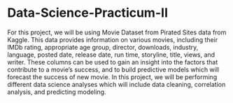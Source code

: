 # Data-Science-Practicum-II 
For this project, we will be using Movie Dataset from Pirated Sites data from Kaggle. This data provides information on various movies, including their IMDb rating, appropriate age group, director, downloads, industry, language, posted date, release date, run time, storyline, title, views, and writer. These columns can be used to gain an insight into the factors that contribute to a movie’s success, and to build predictive models which will forecast the success of new movie. In this project, we will be performing different data science analyses which will include data cleaning, correlation analysis, and predicting modeling.
